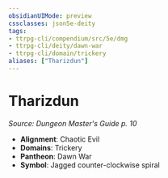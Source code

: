 ```yaml
---
obsidianUIMode: preview
cssclasses: json5e-deity
tags:
- ttrpg-cli/compendium/src/5e/dmg
- ttrpg-cli/deity/dawn-war
- ttrpg-cli/domain/trickery
aliases: ["Tharizdun"]
---
```

# Tharizdun
*Source: Dungeon Master's Guide p. 10* 

- **Alignment**: Chaotic Evil
- **Domains**: Trickery
- **Pantheon**: Dawn War
- **Symbol**: Jagged counter-clockwise spiral